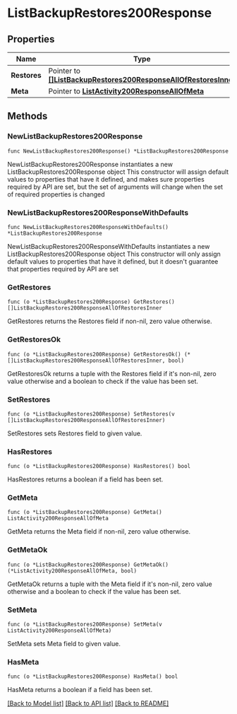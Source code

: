 # ListBackupRestores200Response

## Properties

Name | Type | Description | Notes
------------ | ------------- | ------------- | -------------
**Restores** | Pointer to [**[]ListBackupRestores200ResponseAllOfRestoresInner**](ListBackupRestores200ResponseAllOfRestoresInner.md) |  | [optional] 
**Meta** | Pointer to [**ListActivity200ResponseAllOfMeta**](ListActivity200ResponseAllOfMeta.md) |  | [optional] 

## Methods

### NewListBackupRestores200Response

`func NewListBackupRestores200Response() *ListBackupRestores200Response`

NewListBackupRestores200Response instantiates a new ListBackupRestores200Response object
This constructor will assign default values to properties that have it defined,
and makes sure properties required by API are set, but the set of arguments
will change when the set of required properties is changed

### NewListBackupRestores200ResponseWithDefaults

`func NewListBackupRestores200ResponseWithDefaults() *ListBackupRestores200Response`

NewListBackupRestores200ResponseWithDefaults instantiates a new ListBackupRestores200Response object
This constructor will only assign default values to properties that have it defined,
but it doesn't guarantee that properties required by API are set

### GetRestores

`func (o *ListBackupRestores200Response) GetRestores() []ListBackupRestores200ResponseAllOfRestoresInner`

GetRestores returns the Restores field if non-nil, zero value otherwise.

### GetRestoresOk

`func (o *ListBackupRestores200Response) GetRestoresOk() (*[]ListBackupRestores200ResponseAllOfRestoresInner, bool)`

GetRestoresOk returns a tuple with the Restores field if it's non-nil, zero value otherwise
and a boolean to check if the value has been set.

### SetRestores

`func (o *ListBackupRestores200Response) SetRestores(v []ListBackupRestores200ResponseAllOfRestoresInner)`

SetRestores sets Restores field to given value.

### HasRestores

`func (o *ListBackupRestores200Response) HasRestores() bool`

HasRestores returns a boolean if a field has been set.

### GetMeta

`func (o *ListBackupRestores200Response) GetMeta() ListActivity200ResponseAllOfMeta`

GetMeta returns the Meta field if non-nil, zero value otherwise.

### GetMetaOk

`func (o *ListBackupRestores200Response) GetMetaOk() (*ListActivity200ResponseAllOfMeta, bool)`

GetMetaOk returns a tuple with the Meta field if it's non-nil, zero value otherwise
and a boolean to check if the value has been set.

### SetMeta

`func (o *ListBackupRestores200Response) SetMeta(v ListActivity200ResponseAllOfMeta)`

SetMeta sets Meta field to given value.

### HasMeta

`func (o *ListBackupRestores200Response) HasMeta() bool`

HasMeta returns a boolean if a field has been set.


[[Back to Model list]](../README.md#documentation-for-models) [[Back to API list]](../README.md#documentation-for-api-endpoints) [[Back to README]](../README.md)


